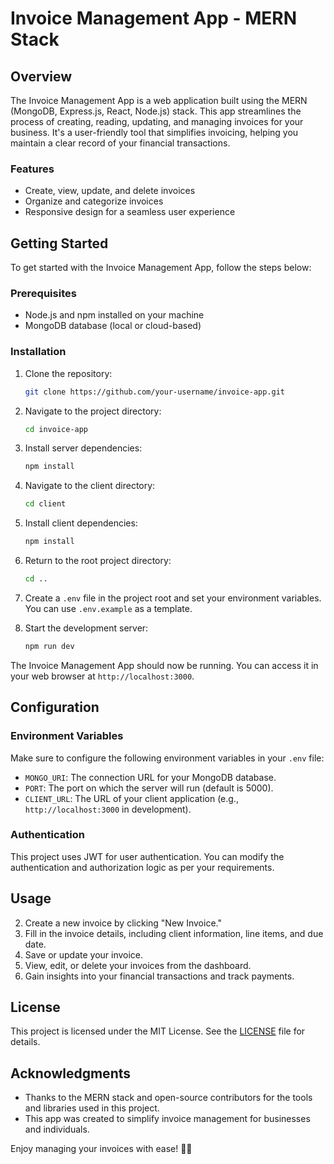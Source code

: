 # Invoice Management App - MERN Stack

## Overview

The Invoice Management App is a web application built using the MERN (MongoDB, Express.js, React, Node.js) stack. This app streamlines the process of creating, reading, updating, and managing invoices for your business. It's a user-friendly tool that simplifies invoicing, helping you maintain a clear record of your financial transactions.

### Features

- Create, view, update, and delete invoices
- Organize and categorize invoices
- Responsive design for a seamless user experience

## Getting Started

To get started with the Invoice Management App, follow the steps below:

### Prerequisites

- Node.js and npm installed on your machine
- MongoDB database (local or cloud-based)

### Installation

1. Clone the repository:

   ```bash
   git clone https://github.com/your-username/invoice-app.git
   ```

2. Navigate to the project directory:

   ```bash
   cd invoice-app
   ```

3. Install server dependencies:

   ```bash
   npm install
   ```

4. Navigate to the client directory:

   ```bash
   cd client
   ```

5. Install client dependencies:

   ```bash
   npm install
   ```

6. Return to the root project directory:

   ```bash
   cd ..
   ```

7. Create a `.env` file in the project root and set your environment variables. You can use `.env.example` as a template.

8. Start the development server:

   ```bash
   npm run dev
   ```

The Invoice Management App should now be running. You can access it in your web browser at `http://localhost:3000`.

## Configuration

### Environment Variables

Make sure to configure the following environment variables in your `.env` file:

- `MONGO_URI`: The connection URL for your MongoDB database.
- `PORT`: The port on which the server will run (default is 5000).
- `CLIENT_URL`: The URL of your client application (e.g., `http://localhost:3000` in development).

### Authentication

This project uses JWT for user authentication. You can modify the authentication and authorization logic as per your requirements.

## Usage
2. Create a new invoice by clicking "New Invoice."
3. Fill in the invoice details, including client information, line items, and due date.
4. Save or update your invoice.
5. View, edit, or delete your invoices from the dashboard.
7. Gain insights into your financial transactions and track payments.

## License

This project is licensed under the MIT License. See the [LICENSE](LICENSE) file for details.

## Acknowledgments

- Thanks to the MERN stack and open-source contributors for the tools and libraries used in this project.
- This app was created to simplify invoice management for businesses and individuals.

Enjoy managing your invoices with ease! 💼💸

